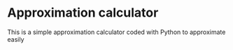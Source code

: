 # Approximation calculator
This is a simple approximation calculator coded with Python to approximate easily
